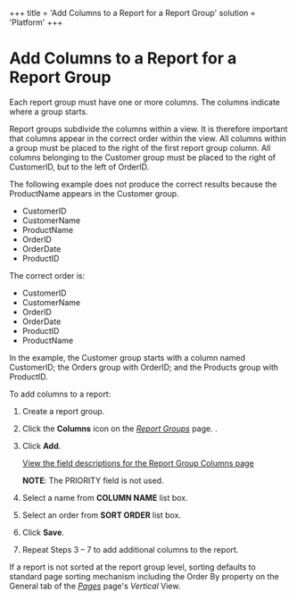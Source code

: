 +++
title = 'Add Columns to a Report for a Report Group'
solution = 'Platform'
+++

# Add Columns to a Report for a Report Group

Each report group must have one or more columns. The columns indicate
where a group starts.

Report groups subdivide the columns within a view. It is therefore
important that columns appear in the correct order within the view. All
columns within a group must be placed to the right of the first report
group column. All columns belonging to the Customer group must be placed
to the right of CustomerID, but to the left of OrderID.

The following example does not produce the correct results because the
ProductName appears in the Customer group.

  - CustomerID
  - CustomerName
  - ProductName
  - OrderID
  - OrderDate
  - ProductID

The correct order is:

  - CustomerID
  - CustomerName
  - OrderID
  - OrderDate
  - ProductID
  - ProductName

In the example, the Customer group starts with a column named
CustomerID; the Orders group with OrderID; and the Products group with
ProductID.

To add columns to a report:

1.  Create a report group.

2.  Click the **Columns** icon on the *[Report
    Groups](../Sys_Admin/Page_Desc/Report%20Groups.htm)* page. .

3.  Click **Add**.
    
    [View the field descriptions for the Report Group Columns
    page](../Sys_Admin/Page_Desc/Report%20Group%20Columns.htm)
    
    **NOTE**: The PRIORITY field is not used.

4.  Select a name from **COLUMN NAME** list box.

5.  Select an order from **SORT ORDER** list box.

6.  Click **Save**.

7.  Repeat Steps 3 – 7 to add additional columns to the report.

If a report is not sorted at the report group level, sorting defaults to
standard page sorting mechanism including the Order By property on the
General tab of the *[Pages](../Sys_Admin/Page_Desc/Pages_H.htm)* page's
*Vertical* View.
